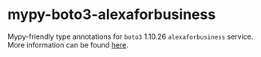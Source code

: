 # mypy-boto3-alexaforbusiness

Mypy-friendly type annotations for `boto3` 1.10.26 `alexaforbusiness` service.
More information can be found [here](https://github.com/vemel/mypy_boto3).